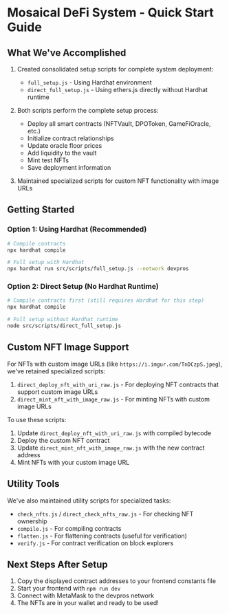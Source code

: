 # Mosaical DeFi System - Quick Start Guide

## What We've Accomplished

1. Created consolidated setup scripts for complete system deployment:
   - `full_setup.js` - Using Hardhat environment
   - `direct_full_setup.js` - Using ethers.js directly without Hardhat runtime

2. Both scripts perform the complete setup process:
   - Deploy all smart contracts (NFTVault, DPOToken, GameFiOracle, etc.)
   - Initialize contract relationships
   - Update oracle floor prices
   - Add liquidity to the vault
   - Mint test NFTs
   - Save deployment information

3. Maintained specialized scripts for custom NFT functionality with image URLs

## Getting Started

### Option 1: Using Hardhat (Recommended)

```bash
# Compile contracts
npx hardhat compile

# Full setup with Hardhat
npx hardhat run src/scripts/full_setup.js --network devpros
```

### Option 2: Direct Setup (No Hardhat Runtime)

```bash
# Compile contracts first (still requires Hardhat for this step)
npx hardhat compile

# Full setup without Hardhat runtime
node src/scripts/direct_full_setup.js
```

## Custom NFT Image Support

For NFTs with custom image URLs (like `https://i.imgur.com/TnDCzpS.jpeg`), we've retained specialized scripts:

1. `direct_deploy_nft_with_uri_raw.js` - For deploying NFT contracts that support custom image URLs
2. `direct_mint_nft_with_image_raw.js` - For minting NFTs with custom image URLs

To use these scripts:

1. Update `direct_deploy_nft_with_uri_raw.js` with compiled bytecode
2. Deploy the custom NFT contract
3. Update `direct_mint_nft_with_image_raw.js` with the new contract address
4. Mint NFTs with your custom image URL

## Utility Tools

We've also maintained utility scripts for specialized tasks:

- `check_nfts.js` / `direct_check_nfts_raw.js` - For checking NFT ownership
- `compile.js` - For compiling contracts
- `flatten.js` - For flattening contracts (useful for verification)
- `verify.js` - For contract verification on block explorers

## Next Steps After Setup

1. Copy the displayed contract addresses to your frontend constants file
2. Start your frontend with `npm run dev`
3. Connect with MetaMask to the devpros network
4. The NFTs are in your wallet and ready to be used! 